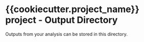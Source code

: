 {{cookiecutter.project_name}} project - Output Directory
===========

Outputs from your analysis can be stored in this directory.